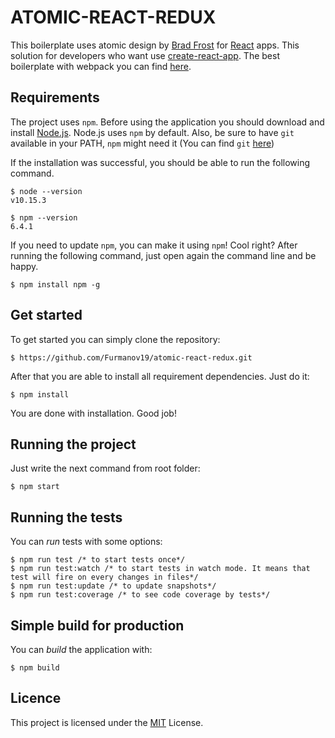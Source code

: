 # ATOMIC-REACT-REDUX

This boilerplate uses atomic design by [Brad Frost](http://bradfrost.com/) for [React](https://reactjs.org/) apps. This solution for developers who want use [create-react-app](https://github.com/facebook/create-react-app). The best boilerplate with webpack you can find [here](https://github.com/diegohaz/arc).

## Requirements

The project uses `npm`. Before using the application you should download and install
[Node.js](https://nodejs.org/en/). Node.js uses `npm` by default.
Also, be sure to have `git` available in your PATH, `npm` might need it (You can find `git` [here](https://git-scm.com/downloads))

If the installation was successful, you should be able to run the following command.

```
$ node --version
v10.15.3
```

```
$ npm --version
6.4.1
```

If you need to update `npm`, you can make it using `npm`! Cool right? After running the following command, just open again the command line and be happy.

```
$ npm install npm -g
```

## Get started

To get started you can simply clone the repository:

```
$ https://github.com/Furmanov19/atomic-react-redux.git
```

After that you are able to install all requirement dependencies. Just do it:

```
$ npm install
```

You are done with installation. Good job!

## Running the project

Just write the next command from root folder:

```
$ npm start
```

## Running the tests

You can _run_ tests with some options:

```
$ npm run test /* to start tests once*/
$ npm run test:watch /* to start tests in watch mode. It means that test will fire on every changes in files*/
$ npm run test:update /* to update snapshots*/
$ npm run test:coverage /* to see code coverage by tests*/
```

## Simple build for production

You can _build_ the application with:

```
$ npm build
```

## Licence

This project is licensed under the [MIT](https://choosealicense.com/licenses/mit/) License.
